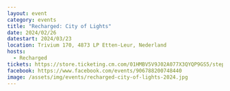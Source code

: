 ```yaml
---
layout: event
category: events
title: "Recharged: City of Lights"
date: 2024/02/26
datestart: 2024/03/23
location: Trivium 170, 4873 LP Etten-Leur, Nederland
hosts:
  - Recharged
tickets: https://store.ticketing.cm.com/01HMBV5V9J02A077X3QYQP9GS5/step/99fef654-413a-4758-a34d-ea79300ae1d4
facebook: https://www.facebook.com/events/906788200748440
image: /assets/img/events/recharged-city-of-lights-2024.jpg
---
```

